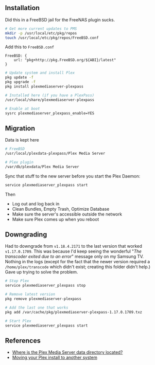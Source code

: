 Installation
------------

Did this in a FreeBSD jail for the FreeNAS plugin sucks.

```bash
# Get more current updates to PMS
mkdir -p /usr/local/etc/pkg/repos
touch /usr/local/etc/pkg/repos/FreeBSD.conf
```

Add this to `FreeBSD.conf`

```
FreeBSD: {
    url: "pkg+http://pkg.FreeBSD.org/${ABI}/latest"
}
```

```bash
# Update system and install Plex
pkg update -f
pkg upgrade -f
pkg install plexmediaserver-plexpass

# Installed here (if you have a PlexPass)
/usr/local/share/plexmediaserver-plexpass

# Enable at boot
sysrc plexmediaserver_plexpass_enable=YES
```

Migration
---------

Data is kept here

```bash
# FreeBSD
/usr/local/plexdata-plexpass/Plex Media Server

# Plex plugin
/var/db/plexdata/Plex Media Server
```

Sync that stuff to the new server before you start the Plex Daemon:

```bash
service plexmediaserver_plexpass start
```

Then

* Log out and log back in
* Clean Bundles, Empty Trash, Optimize Database
* Make sure the server's accessible outside the network
* Make sure Plex comes up when you reboot

Downgrading
-----------

Had to downgrade from `v1.18.4.2171` to the last version that worked `v1.17.0.1709`. This was because I'd keep seeing the wonderful "_The transcoder exited due to an error_" message only on my Samsung TV. Nothing in the logs (except for the fact that the newer version required a `/home/plex/transcode` which didn't exist; creating this folder didn't help.) Gave up trying to solve the problem.

```bash
# Stop Plex
service plexmediaserver_plexpass stop

# Remove latest version
pkg remove plexmediaserver-plexpass

# Add the last one that works
pkg add /var/cache/pkg/plexmediaserver-plexpass-1.17.0.1709.txz

# Start Plex
service plexmediaserver_plexpass start
```

References
----------

* [Where is the Plex Media Server data directory located?](https://support.plex.tv/articles/202915258-where-is-the-plex-media-server-data-directory-located/)
* [Moving your Plex install to another system](https://support.plex.tv/articles/201370363-move-an-install-to-another-system/)
